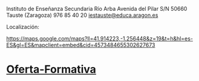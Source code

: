 <!-- TITLE: Localizacion Y Contacto -->

Instituto de Enseñanza Secundaria Río Arba
Avenida  del Pilar S/N
50660 Tauste (Zaragoza)
976 85 40 20
iestauste@educa.aragon.es

Localización:

https://maps.google.com/maps?ll=41.914223,-1.256448&z=19&t=h&hl=es-ES&gl=ES&mapclient=embed&cid=4573484655302627673

# **[Oferta-Formativa](/Educacion-Secundaria)**